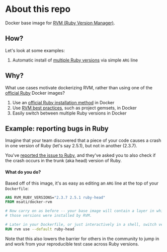 # About this repo 

Docker base image for [RVM (Ruby Version Manager)](https://rvm.io).

## How?

Let's look at some examples:

1. Automatic install of [multiple Ruby versions](https://github.com/ms-ati/docker-rvm/blob/master/examples/Dockerfile.multi) via simple `ARG` line

## Why?

What use cases motivate dockerizing RVM, rather than using
one of the [official Ruby](https://hub.docker.com/_/ruby/) Docker images?

1. Use an [official Ruby installation method](https://www.ruby-lang.org/en/downloads/) in Docker
2. Use [RVM best practices](https://rvm.io/rvm/best-practices), such as project gemsets, in Docker
3. Easily switch between multiple Ruby versions in Docker

## Example: reporting bugs in Ruby

Imagine that your team discovered that a piece of your code causes a crash in
one version of Ruby (let's say 2.5.1), but not in another (2.3.7).

You've [reported the issue to Ruby](https://bugs.ruby-lang.org/projects/ruby-trunk/issues),
and they've asked you to also check if the crash occurs in the trunk (aka head)
version of Ruby.

#### What do you do?

Based off of this image, it's as easy as editing an `ARG` line
at the top of your `Dockerfile`:

```dockerfile
ARG RVM_RUBY_VERSIONS="2.3.7 2.5.1 ruby-head"
FROM msati/docker-rvm

# Now carry on as before -- your base image will contain a layer in which all of
# those versions were installed by RVM.

# Later in your Dockerfile, or just interactively in a shell, switch versions
RUN rvm use --default ruby-head
```

Note that this also lowers the barrier for others in the community to jump in
and work from your reproducible test case across Ruby versions.
